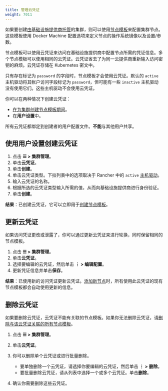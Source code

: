 ```yaml
---
title: 管理云凭证
weight: 7011
---
```


如果要创建[由基础设施提供商托管]({{<baseurl>}}/rancher/v2.6/en/cluster-provisioning/rke-clusters/node-pools)的集群，则可以使用[节点模板]({{<baseurl>}}/rancher/v2.6/en/cluster-provisioning/rke-clusters/node-pools/#node-templates)来配置集群节点。这些模板使用 Docker Machine 配置选项来定义节点的操作系统镜像以及设置/参数。

节点模板可以使用云凭证来访问在基础设施提供商中配置节点所需的凭证信息。多个节点模板可以使用相同的云凭证。云凭证省去了为同一云提供商重新输入访问密钥的麻烦。云凭证存储在 Kubernetes 密文中。

只有存在标记为 `password` 的字段时，节点模板才会使用云凭证。默认的 `active` 主机驱动将其帐户访问字段标记为 `password`，但可能有一些 `inactive` 主机驱动没有使用它们。这些主机驱动不会使用云凭证。

你可以在两种情况下创建云凭证：

- [在为集群创建节点模板期间]({{<baseurl>}}/rancher/v2.6/en/cluster-provisioning/rke-clusters/node-pools/#node-templates)。
- 在**用户设置**中。

所有云凭证都绑定到创建者的用户配置文件。**不能**与其他用户共享。

## 使用用户设置创建云凭证

1. 点击 **☰ > 集群管理**。
1. 单击**云凭证**。
1. 单击**创建**。
1. 单击云凭证类型。下拉列表中的选项取决于 Rancher 中的 `active` [主机驱动]({{<baseurl>}}/rancher/v2.6/en/admin-settings/drivers/node-drivers/)。
1. 输入云凭证的名称。
1. 根据所选的云凭证类型输入所需的值，从而向基础设施提供商进行身份验证。
1. 单击**创建**。

**结果**：已创建云凭证，它可以立即用于[创建节点模板]({{<baseurl>}}/rancher/v2.6/en/cluster-provisioning/rke-clusters/node-pools/#node-templates)。

## 更新云凭证

如果访问凭证更改或泄露了，你可以通过更新云凭证来进行轮换，同时保留相同的节点模板。

1. 点击 **☰ > 集群管理**。
1. 单击**云凭证**。
1. 选择要编辑的云凭证，然后单击 **⋮ > 编辑配置**。
1. 更新凭证信息并单击**保存**。

**结果**：已使用新的访问凭证更新云凭证。[添加新节点]({{<baseurl>}}/rancher/v2.6/en/cluster-provisioning/rke-clusters/node-pools/)时，所有使用此云凭证的现有节点模板都会自动使用更新的信息。

## 删除云凭证

如果要删除云凭证，云凭证不能有关联的节点模板。如果你无法删除云凭证，请[删除与该云凭证关联的所有节点模板]({{<baseurl>}}/rancher/v2.6/en/user-settings/node-templates/#deleting-a-node-template)。

1. 点击 **☰ > 集群管理**。
1. 单击**云凭证**。
1. 你可以删除单个云凭证或进行批量删除。

   - 要单独删除一个云凭证，请选择你要编辑的云凭证，然后单击 **⋮ > 删除**。
   - 要批量删除云凭证，请从列表中选择一个或多个云凭证。单击**删除**。
1. 确认你需要删除这些云凭证。
